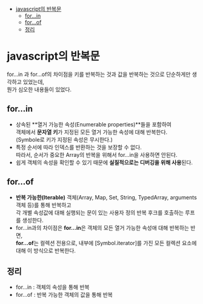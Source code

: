 <!-- TOC -->

- [javascript의 반복문](#javascript%EC%9D%98-%EB%B0%98%EB%B3%B5%EB%AC%B8)
  - [for...in](#forin)
  - [for...of](#forof)
  - [정리](#%EC%A0%95%EB%A6%AC)

<!-- /TOC -->

# javascript의 반복문
for...in 과 for...of의 차이점을 키를 반복하는 것과 값을 반복하는 것으로 단순하게만 생각하고 있었는데,  
뭔가 심오한 내용들이 있었다.

## for...in
- 상속된 **열거 가능한 속성(Enumerable properties)**들을 포함하여  
  객체에서 **문자열 키**가 지정된 모든 열거 가능한 속성에 대해 반복한다.  
  (Symbole로 키가 지정된 속성은 무시한다.)
- 특정 순서에 따라 인덱스를 반환하는 것을 보장할 수 없다.  
  따라서, 순서가 중요한 Array의 반복을 위해서 for...in을 사용하면 안된다. 
- 쉽게 객체의 속성을 확인할 수 있기 때문에 **실질적으로는 디버깅을 위해 사용**된다.

## for...of
- **반복 가능한(Iterable)** 객체(Array, Map, Set, String, TypedArray, arguments 객체 등)를 통해 반복하고  
  각 개별 속성값에 대해 실행되는 문이 있는 사용자 정의 반복 후크를 호출하는 루프를 생성한다.
- for...in과의 차이점은 **for...in**은 객체의 모든 열거 가능한 속성애 대해 반복하는 반면,  
  **for...of**는 컬렉션 전용으로, 내부에 [Symbol.iterator]를 가진 모든 컬렉션 요소에 대해 이 방식으로 반복한다.

## 정리
- for...in : 객체의 속성을 통해 반복
- for...of : 반복 가능한 객체의 값을 통해 반복